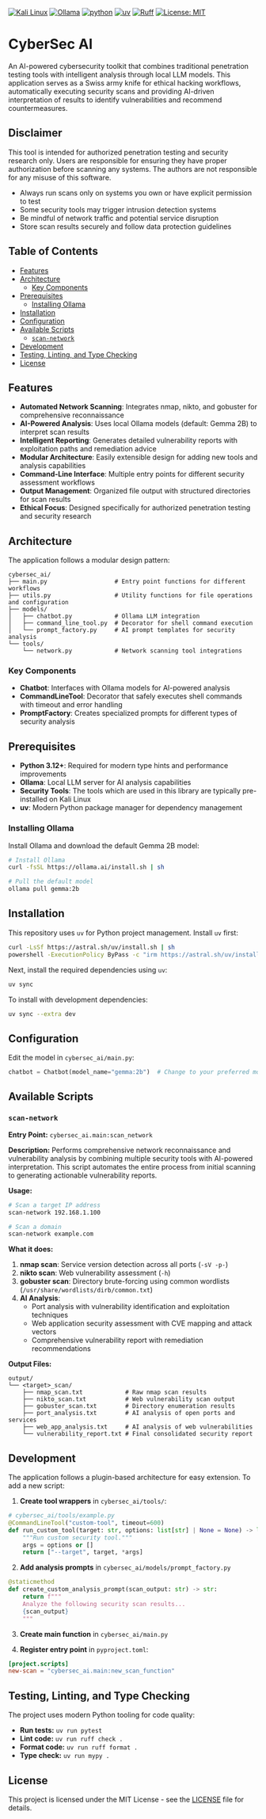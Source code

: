 [![Kali Linux](https://img.shields.io/badge/Kali%20Linux-Optimized-557C94?style=flat&logo=kalilinux&logoColor=white)](https://www.kali.org/)
[![Ollama](https://img.shields.io/badge/Ollama-AI%20Models-FF6B6B?style=flat&logo=ollama&logoColor=white)](https://ollama.ai/)
[![python](https://img.shields.io/badge/Python-3.12-3776AB.svg?style=flat&logo=python&logoColor=ffd343)](https://docs.python.org/3.12/)
[![uv](https://img.shields.io/endpoint?url=https://raw.githubusercontent.com/astral-sh/uv/main/assets/badge/v0.json)](https://github.com/astral-sh/uv)
[![Ruff](https://img.shields.io/endpoint?url=https://raw.githubusercontent.com/astral-sh/ruff/main/assets/badge/v2.json)](https://github.com/astral-sh/ruff)
[![License: MIT](https://img.shields.io/badge/License-MIT-yellow.svg)](https://opensource.org/licenses/MIT)

<!-- omit from toc -->
# CyberSec AI
An AI-powered cybersecurity toolkit that combines traditional penetration testing tools with intelligent analysis through local LLM models.
This application serves as a Swiss army knife for ethical hacking workflows, automatically executing security scans and providing AI-driven interpretation of results to identify vulnerabilities and recommend countermeasures.

<!-- omit from toc -->
## Disclaimer
This tool is intended for authorized penetration testing and security research only.
Users are responsible for ensuring they have proper authorization before scanning any systems.
The authors are not responsible for any misuse of this software.

- Always run scans only on systems you own or have explicit permission to test
- Some security tools may trigger intrusion detection systems
- Be mindful of network traffic and potential service disruption
- Store scan results securely and follow data protection guidelines

<!-- omit from toc -->
## Table of Contents
- [Features](#features)
- [Architecture](#architecture)
  - [Key Components](#key-components)
- [Prerequisites](#prerequisites)
  - [Installing Ollama](#installing-ollama)
- [Installation](#installation)
- [Configuration](#configuration)
- [Available Scripts](#available-scripts)
  - [`scan-network`](#scan-network)
- [Development](#development)
- [Testing, Linting, and Type Checking](#testing-linting-and-type-checking)
- [License](#license)

## Features

- **Automated Network Scanning**: Integrates nmap, nikto, and gobuster for comprehensive reconnaissance
- **AI-Powered Analysis**: Uses local Ollama models (default: Gemma 2B) to interpret scan results
- **Intelligent Reporting**: Generates detailed vulnerability reports with exploitation paths and remediation advice
- **Modular Architecture**: Easily extensible design for adding new tools and analysis capabilities
- **Command-Line Interface**: Multiple entry points for different security assessment workflows
- **Output Management**: Organized file output with structured directories for scan results
- **Ethical Focus**: Designed specifically for authorized penetration testing and security research

## Architecture

The application follows a modular design pattern:

```
cybersec_ai/
├── main.py                   # Entry point functions for different workflows
├── utils.py                  # Utility functions for file operations and configuration
├── models/
│   ├── chatbot.py            # Ollama LLM integration
│   ├── command_line_tool.py  # Decorator for shell command execution
│   └── prompt_factory.py     # AI prompt templates for security analysis
└── tools/
    └── network.py            # Network scanning tool integrations
```

### Key Components

- **Chatbot**: Interfaces with Ollama models for AI-powered analysis
- **CommandLineTool**: Decorator that safely executes shell commands with timeout and error handling
- **PromptFactory**: Creates specialized prompts for different types of security analysis

## Prerequisites

- **Python 3.12+**: Required for modern type hints and performance improvements
- **Ollama**: Local LLM server for AI analysis capabilities
- **Security Tools**: The tools which are used in this library are typically pre-installed on Kali Linux
- **uv**: Modern Python package manager for dependency management

### Installing Ollama

Install Ollama and download the default Gemma 2B model:

```bash
# Install Ollama
curl -fsSL https://ollama.ai/install.sh | sh

# Pull the default model
ollama pull gemma:2b
```

## Installation

This repository uses `uv` for Python project management. Install `uv` first:

```sh
curl -LsSf https://astral.sh/uv/install.sh | sh                                    # Linux/Mac
powershell -ExecutionPolicy ByPass -c "irm https://astral.sh/uv/install.ps1 | iex" # Windows
```

Next, install the required dependencies using `uv`:

```bash
uv sync
```

To install with development dependencies:

```bash
uv sync --extra dev
```

## Configuration

Edit the model in `cybersec_ai/main.py`:

```python
chatbot = Chatbot(model_name="gemma:2b")  # Change to your preferred model
```

## Available Scripts

### `scan-network`

**Entry Point:** `cybersec_ai.main:scan_network`

**Description:** Performs comprehensive network reconnaissance and vulnerability analysis by combining multiple security tools with AI-powered interpretation. This script automates the entire process from initial scanning to generating actionable vulnerability reports.

**Usage:**
```bash
# Scan a target IP address
scan-network 192.168.1.100

# Scan a domain
scan-network example.com
```

**What it does:**
1. **nmap scan**: Service version detection across all ports (`-sV -p-`)
2. **nikto scan**: Web vulnerability assessment (`-h`)
3. **gobuster scan**: Directory brute-forcing using common wordlists (`/usr/share/wordlists/dirb/common.txt`)
4. **AI Analysis**:
   - Port analysis with vulnerability identification and exploitation techniques
   - Web application security assessment with CVE mapping and attack vectors
   - Comprehensive vulnerability report with remediation recommendations

**Output Files:**
```
output/
└── <target>_scan/
    ├── nmap_scan.txt            # Raw nmap scan results
    ├── nikto_scan.txt           # Web vulnerability scan output
    ├── gobuster_scan.txt        # Directory enumeration results
    ├── port_analysis.txt        # AI analysis of open ports and services
    ├── web_app_analysis.txt     # AI analysis of web vulnerabilities
    └── vulnerability_report.txt # Final consolidated security report
```

## Development

The application follows a plugin-based architecture for easy extension.
To add a new script:

1. **Create tool wrappers** in `cybersec_ai/tools/`:
```python
# cybersec_ai/tools/example.py
@CommandLineTool("custom-tool", timeout=600)
def run_custom_tool(target: str, options: list[str] | None = None) -> list[str]:
    """Run custom security tool."""
    args = options or []
    return ["--target", target, *args]
```

2. **Add analysis prompts** in `cybersec_ai/models/prompt_factory.py`
```python
@staticmethod
def create_custom_analysis_prompt(scan_output: str) -> str:
    return f"""
    Analyze the following security scan results...
    {scan_output}
    """
```

3. **Create main function** in `cybersec_ai/main.py`

4. **Register entry point** in `pyproject.toml`:
```toml
[project.scripts]
new-scan = "cybersec_ai.main:new_scan_function"
```

## Testing, Linting, and Type Checking

The project uses modern Python tooling for code quality:

- **Run tests:** `uv run pytest`
- **Lint code:** `uv run ruff check .`
- **Format code:** `uv run ruff format .`
- **Type check:** `uv run mypy .`

## License

This project is licensed under the MIT License - see the [LICENSE](LICENSE) file for details.
